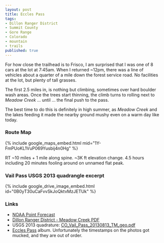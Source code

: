 ```yaml
---
layout: post
title: Eccles Pass
tags:
- Dillon Ranger District
- Summit County
- Gore Range
- Colorado
- mountain
- trails
published: true
---
```

For how close the trailhead is to Frisco, I am surprised that I was one of 8 cars at the lot at 7:45am.
When I returned ~12pm, there was a line of vehicles about a quarter of a mile down the forest service road.
No facilities at the lot, but plenty of tall grasses.

The first 2.5 miles in, is nothing but climbing, sometimes over hard boulder wash areas.
Once the trees start thinning, the climb turns to rolling next to _Meadow Creek_ ... until ...
the final push to the pass.

The best time to do this is definitely in high summer, as _Meadow Creek_ and the lakes feeding
it made the nearby ground mushy even on a warm day like today.

### Route Map
{% include google_maps_embed.html mid="1Y-FmPUoKL1VuP069Yusbij4n0Hg" %}

RT ~10 miles + 1 mile along spine. ~3K ft elevation change.
4.5 hours including 20 minutes fooling around on unnamed flat peak.

### Vail Pass USGS 2013 quadrangle excerpt
{% include google_drive_image_embed.html id="0B0yT30uCaFvvSkJoQktvMzJETUk" %}

### Links
- [NOAA Point Forecast](http://forecast.weather.gov/MapClick.php?lat=39.60721&lon=-106.17201)
- [Dillon Ranger District - Meadow Creek PDF](https://drive.google.com/file/d/0B0yT30uCaFvvYVBaNV9HbjRyaE0/view)
- USGS 2013 quadrature: [CO_Vail_Pass_20130813_TM_geo.pdf](https://drive.google.com/file/d/0B0yT30uCaFvvbWUtM0hJWXpoXzQ/view)
- [Eccles Pass](https://drive.google.com/drive/folders/0B0yT30uCaFvvSllTa0drWTU4akU?usp=sharing) album.
Unfortunately the timestamps on the photos got mucked, and they are out of order. 
